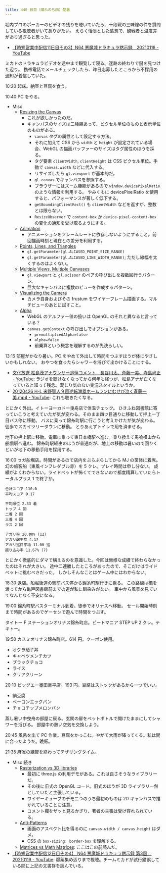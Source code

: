 ```yaml
---
title: 440 日目（晴れのち雨）酷暑
---
```


堀内プロのポーカーのビデオの残りを聴いていたら、十段戦の三味線の件を質問している視聴者がいてありがたい。
えらく恬淡とした感想で、観戦者と温度差があり過ぎると思った。

* [【時短営業中配信11日目その3】N64 悪魔城ドラキュラ黙示録　20210118 - YouTube](https://www.youtube.com/watch?v=8MEDH_8Zdx4)

ミカドのドラキュラビデオを途中まで観覧して寝る。迷路の終わりで鍵を見つけた辺り。
携帯電話でメールチェックしたら、昨日応募したところから不採用の通知が着信していた。

10:20 起床。納豆と豆腐を食う。

10:40 PC をやる。

* Misc
  * [Resizing the Canvas](https://webglfundamentals.org/webgl/lessons/webgl-resizing-the-canvas.html)
    * これが欲しかったのだ。
    * キャンバスのサイズは二種類あって、ピクセル単位のものと表示単位のものがある。
      * `canvas` タグの属性として設定する方法。
      * それに加えて CSS から `width` と `height` が設定されている場合、WebGL の描画バッファーのサイズはタグ属性のほうを採る。
      * タグ要素 `clientWidth`, `clientHeight` は CSS ピクセル単位。手動で `canvas.width` などに代入する。
      * リサイズしたら `gl.viewport` が基本的だ。
      * `gl.canvas` でキャンバスを参照する。
      * ブラウザーにはズーム機能があるので `window.devicePixelRatio` のような情報を利用する。
        やみくもに devicePixelRatio を使用すると、パフォーマンスが著しく低下する。
      * `getBoundingClientRect()` も `clientWidth` などを返すが、整数とは限らない。
      * `ResizeObserver` で `content-box` か `device-pixel-content-box` の変化の通知を受け取るようにする。
  * [Animation](https://webglfundamentals.org/webgl/lessons/webgl-animation.html)
    * アニメーションをフレームレートに依存しないようにすること。前回描画時刻と現在との差分を利用する。
  * [Points, Lines, and Triangles](https://webglfundamentals.org/webgl/lessons/webgl-points-lines-triangles.html)
    * `gl.getParameter(gl.ALIASED_POINT_SIZE_RANGE)`
    * `gl.getParameter(gl.ALIASED_LINE_WIDTH_RANGE)`; ただし線幅を太くするのはよくない。
  * [Multiple Views, Multiple Canvases](https://webglfundamentals.org/webgl/lessons/webgl-multiple-views.html)
    * `gl.viewport` と `gl.scissor` のペアの呼び出しを複数回行うパターン。
    * 巨大なキャンバスに複数のビューを作成するパターン。
  * [Visualizing the Camera](https://webglfundamentals.org/webgl/lessons/webgl-visualizing-the-camera.html)
    * カメラ自身およびその frustum をワイヤーフレーム描画する。マルチビューのあとに試すこと。
  * [Alpha](https://webglfundamentals.org/webgl/lessons/webgl-and-alpha.html)
    * WebGL のアルファー値の扱いは OpenGL のそれと異なると言っている？
    * `canvas.getContext` の呼び出しでオプションがある。
      * `premultipliedAlpha=false`
      * `alpha=false`
      * 前乗算という概念を理解するのが先決らしい。

13:15 部屋がかなり暑い。PC をやめて外出して時間をつぶすほうが体にやさしいかもしれない。
おやつを食ったらシャワーを浴びて出かけることにする。

* [文化放送 松島茂アナウンサー追悼コメント　長谷川太、斉藤一美、寺島尚正 - YouTube](https://www.youtube.com/watch?v=ZHZukhMWKpE):
  ラジオを聴けなくなってから何年も経つが、松島アナが亡くなっていると知って残念。混じり気のない実況スタイルというか。
* [20120426 H-L 米野智人９回逆転満塁ホームランにむせび泣く斉藤一美.mp4 - YouTube](https://www.youtube.com/watch?v=PvOsSFCHsZk):
  これも聴きたくなる。

とにかく外出。イトーヨーカドー曳舟店で体温チェック。
ひきふね図書館に寄っていこうと考えていたが気が変わる。そのまま四ツ目通りに移動して押上一丁目バス停に移動。
バスに乗って錦糸町駅に行こうと考えかけたが気が変わる。徒歩でスカイツリータウンに移動。
とりあえずトイレで用を済ませる。

地下の押上駅に移動。電車に乗って東日本橋駅へ進む。乗り換えて馬喰横山から船堀駅へ進む。
錦糸町駅経由のほうが普通だが、地上の移動は暑いので回りくどいが地下の移動手段を採用する。

16:00 セガ船堀店。時間があるので店内をぶらぶらしてから MJ の筐体に着席。
幻の旅客船（東風インフレダブル赤）を 5 クレ。プレイ時間は申し分ない。
成績がよくわからない。ライドベットが怖くてできないので都度精算していたらトータルプラス 1 で終了か。

```text
合計スコア 110.0
平均スコア 9.17

平均順位 2.33 着
トップ 4 回
二着 2 回
三着 4 回
ラス 2 回

アガリ率 20.00% (12)
アガリ飜平均 4.17
アガリ巡目平均 11.00 巡
振り込み率 11.67% (7)
```

とにかく徹底的にダマで構えるのを意識した。今回は無様な成績で終わらなかったのはそれが大きい。
途中二連勝したところがあったので、そこだけはライドベットに挑むべきだった。
しかしそんなことはゲーム中にはわからない。

18:30 退店。船堀街道の駅前バス停から錦糸町駅行きに乗る。
この路線は橋を渡ってから亀戸図書館前までの道が私に馴染みがない。
車中から風景を見ていてなんとなく不安になる。

19:00 錦糸町駅バスターミナル到着。徒歩でオリナスへ移動。
セール開始時刻まで時間があるのでゲーセンで遊んで時間をつぶす。

タイトー F ステーションオリナス錦糸町店。ビートマニア STEP UP 2 クレ。テキトー。

19:50 カスミオリナス錦糸町店。614 円。クーポン使用。

* オクラ茄子丼
* キャベツメンチカツ
* ブラックチョコ
* ライス
* クリアクリーン

20:10 ビッグエー墨田業平店。193 円。豆腐はストックがあるから一つでいい。

* 絹豆腐
* ベーコンエッグパン
* チョコチップメロンパン

蒸し暑い中曳舟の部屋に戻る。玄関の扉をペットボトルで開けたままにしてシャワーを浴びる。
部屋中の熱い空気を交換しよう。

20:45 風呂を出て PC 作業。豆腐をかっこむ。やがて大雨が降ってくる。私は間に合ったようだ。晩飯。

21:35 麻雀の練習を終わってテザリングタイム。

* Misc 続き
  * [Rasterization vs 3D libraries](https://webglfundamentals.org/webgl/lessons/webgl-2d-vs-3d-library.html)
    * 最初に three.js の利用デモがある。これは良さそうなライブラリーだ。
    * その後に旧式の OpenGL コード。旧式のほうが 3D ライブラリー然としていたと主張している。
    * ワイヤーキューブのデモ二つのうち最初のものは 2D キャンバスで描かれていることに注意。
    * コメント欄をザッと見るかぎり、著者の主張は受け容れられている。
  * [Anti-Patterns](https://webglfundamentals.org/webgl/lessons/webgl-anti-patterns.html)
    * 画面のアスペクト比を得るのに `canvas.width / canvas.height` はダメ。
    * CSS の `box-sizing: border-box` を理解する。
  * [Matrices vs Math Matrices](https://webglfundamentals.org/webgl/lessons/webgl-matrix-vs-math.html):
    ここはこの前読んだ。
* [【時短営業中配信12日目その4】 N64 悪魔城ドラキュラ黙示録 第3回　20210119 - YouTube](https://www.youtube.com/watch?v=HM-jleLSeSU):
  爆薬集め辺りまで視聴。チームミカドが試行錯誤している間に上記の文書群を読んでいる。
